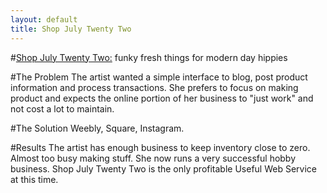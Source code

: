 ```yaml
---
layout: default
title: Shop July Twenty Two
---
```


#[Shop July Twenty Two:](http://www.shopjulytwentytwo.com) 
funky fresh things for modern day hippies

#The Problem
The artist wanted a simple interface to blog, post product information and process transactions. She prefers to focus on making product and expects the online portion of her business to "just work" and not cost a lot to maintain.

#The Solution
Weebly, Square, Instagram.

#Results
The artist has enough business to keep inventory close to zero. Almost too busy making stuff. She now runs a very successful hobby business. Shop July Twenty Two is the only profitable Useful Web Service at this time.

